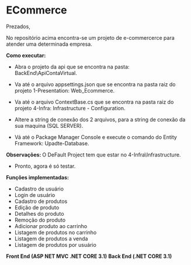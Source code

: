 # ECommerce

Prezados,

No repositório acima encontra-se um projeto de e-commercerce para atender uma determinada empresa.

<b>Como executar:</b>

- Abra o projeto da api que se encontra na pasta: BackEnd\ApiContaVirtual.

- Va até o arquivo appsettings.json que se encontra na pasta raiz do projeto 1-Presentation: Web_Ecommerce.
- Va até o arquivo ContextBase.cs que se encontra na pasta raiz do projeto 4-Infra: Infrastructure - Configuration.

- Altere a string de conexão dos 2 arquivos, para a string de conexão da sua maquina (SQL SERVER).

- Vá até o Package Manager Console e execute o comando do Entity Framework: Upadte-Database.

<b>Observações: </b> O DeFault Project tem que estar no 4-Infra\Infrastructure.

- Pronto, agora é só testar.

<b>Funções implementadas:</b>

- Cadastro de usuário
- Login de usuário
- Cadastro de produtos
- Edição de produto
- Detalhes do produto
- Remoção do produto
- Adicionar produto ao carrinho
- Listagem de produtos no carrinho
- Listagem de produtos a venda
- Listagem de produtos por usuário



<b>Front End (ASP NET MVC .NET CORE 3.1)</b>
<b>Back End (.NET CORE 3.1)</b>
